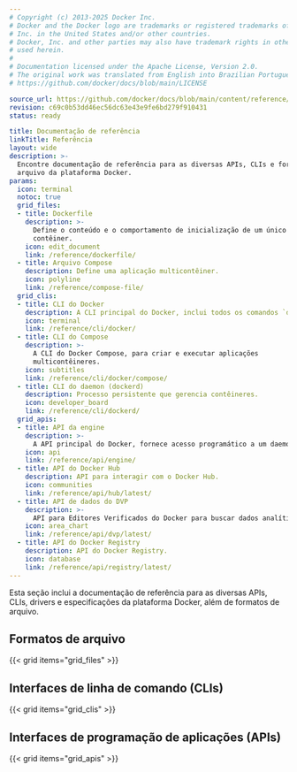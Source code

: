 ```yaml
---
# Copyright (c) 2013-2025 Docker Inc.
# Docker and the Docker logo are trademarks or registered trademarks of Docker,
# Inc. in the United States and/or other countries.
# Docker, Inc. and other parties may also have trademark rights in other terms
# used herein.
#
# Documentation licensed under the Apache License, Version 2.0.
# The original work was translated from English into Brazilian Portuguese.
# https://github.com/docker/docs/blob/main/LICENSE

source_url: https://github.com/docker/docs/blob/main/content/reference/_index.md
revision: c69c0b53dd46ec56dc63e43e9fe6bd279f910431
status: ready

title: Documentação de referência
linkTitle: Referência
layout: wide
description: >-
  Encontre documentação de referência para as diversas APIs, CLIs e formatos de
  arquivo da plataforma Docker.
params:
  icon: terminal
  notoc: true
  grid_files:
  - title: Dockerfile
    description: >-
      Define o conteúdo e o comportamento de inicialização de um único
      contêiner.
    icon: edit_document
    link: /reference/dockerfile/
  - title: Arquivo Compose
    description: Define uma aplicação multicontêiner.
    icon: polyline
    link: /reference/compose-file/
  grid_clis:
  - title: CLI do Docker
    description: A CLI principal do Docker, inclui todos os comandos `docker`.
    icon: terminal
    link: /reference/cli/docker/
  - title: CLI do Compose
    description: >-
      A CLI do Docker Compose, para criar e executar aplicações
      multicontêineres.
    icon: subtitles
    link: /reference/cli/docker/compose/
  - title: CLI do daemon (dockerd)
    description: Processo persistente que gerencia contêineres.
    icon: developer_board
    link: /reference/cli/dockerd/
  grid_apis:
  - title: API da engine
    description: >-
      A API principal do Docker, fornece acesso programático a um daemon.
    icon: api
    link: /reference/api/engine/
  - title: API do Docker Hub
    description: API para interagir com o Docker Hub.
    icon: communities
    link: /reference/api/hub/latest/
  - title: API de dados do DVP
    description: >-
      API para Editores Verificados do Docker para buscar dados analíticos.
    icon: area_chart
    link: /reference/api/dvp/latest/
  - title: API do Docker Registry
    description: API do Docker Registry.
    icon: database
    link: /reference/api/registry/latest/
---
```


Esta seção inclui a documentação de referência para as diversas APIs, CLIs,
drivers e especificações da plataforma Docker, além de formatos de arquivo.

## Formatos de arquivo

{{< grid items="grid_files" >}}

## Interfaces de linha de comando (CLIs)

{{< grid items="grid_clis" >}}

## Interfaces de programação de aplicações (APIs)

{{< grid items="grid_apis" >}}
